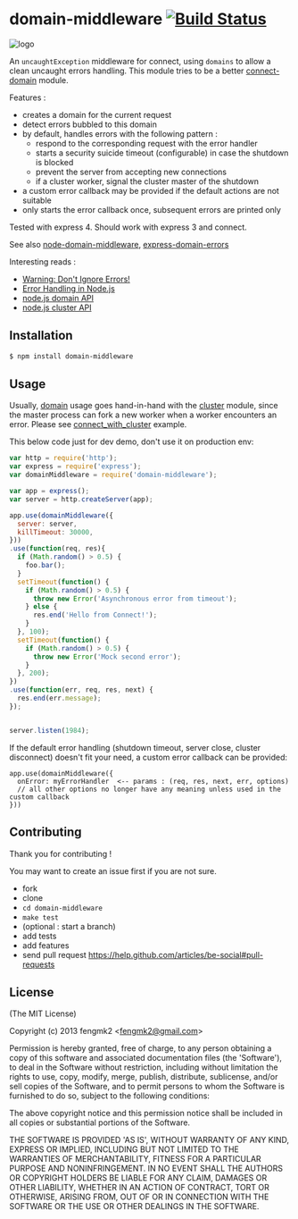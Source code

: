 domain-middleware [![Build Status](https://secure.travis-ci.org/expressjs/domain-middleware.png)](http://travis-ci.org/expressjs/domain-middleware)
=======

![logo](https://raw.github.com/expressjs/domain-middleware/master/logo.png)

An `uncaughtException` middleware for connect, using `domains` to allow a clean uncaught errors handling. This module tries to be a better [connect-domain](https://github.com/baryshev/connect-domain) module.

Features :
* creates a domain for the current request
* detect errors bubbled to this domain
* by default, handles errors with the following pattern :
  * respond to the corresponding request with the error handler
  * starts a security suicide timeout (configurable) in case the shutdown is blocked
  * prevent the server from accepting new connections
  * if a cluster worker, signal the cluster master of the shutdown
* a custom error callback may be provided if the default actions are not suitable
* only starts the error callback once, subsequent errors are printed only


Tested with express 4. Should work with express 3 and connect.

See also [node-domain-middleware](https://github.com/brianc/node-domain-middleware), [express-domain-errors](https://github.com/mathrawka/express-domain-errors)

Interesting reads :
* [Warning: Don't Ignore Errors!](http://nodejs.org/docs/latest/api/domain.html#domain_warning_don_t_ignore_errors)
* [Error Handling in Node.js](http://www.joyent.com/developers/node/design/errors)
* [node.js domain API](http://nodejs.org/api/domain.html)
* [node.js cluster API](http://nodejs.org/api/cluster.html)



## Installation

```bash
$ npm install domain-middleware
```

## Usage

Usually, [domain](http://nodejs.org/api/domain.html) usage goes hand-in-hand with the [cluster](http://nodejs.org/api/cluster.html) module, since the master process can fork a new worker when a worker encounters an error.
Please see [connect_with_cluster](https://github.com/expressjs/domain-middleware/tree/master/example/connect_with_cluster) example.

This below code just for dev demo, don't use it on production env:

```js
var http = require('http');
var express = require('express');
var domainMiddleware = require('domain-middleware');

var app = express();
var server = http.createServer(app);

app.use(domainMiddleware({
  server: server,
  killTimeout: 30000,
}))
.use(function(req, res){
  if (Math.random() > 0.5) {
    foo.bar();
  }
  setTimeout(function() {
    if (Math.random() > 0.5) {
      throw new Error('Asynchronous error from timeout');
    } else {
      res.end('Hello from Connect!');
    }
  }, 100);
  setTimeout(function() {
    if (Math.random() > 0.5) {
      throw new Error('Mock second error');
    }
  }, 200);
})
.use(function(err, req, res, next) {
  res.end(err.message);
});


server.listen(1984);
```

If the default error handling (shutdown timeout, server close, cluster disconnect) doesn't fit your need,
a custom error callback can be provided:
```
app.use(domainMiddleware({
  onError: myErrorHandler  <-- params : (req, res, next, err, options)
  // all other options no longer have any meaning unless used in the custom callback
}))
```

## Contributing
Thank you for contributing !

You may want to create an issue first if you are not sure.

* fork
* clone
* `cd domain-middleware`
* `make test`
* (optional : start a branch)
* add tests
* add features
* send pull request https://help.github.com/articles/be-social#pull-requests


## License

(The MIT License)

Copyright (c) 2013 fengmk2 &lt;fengmk2@gmail.com&gt;

Permission is hereby granted, free of charge, to any person obtaining
a copy of this software and associated documentation files (the
'Software'), to deal in the Software without restriction, including
without limitation the rights to use, copy, modify, merge, publish,
distribute, sublicense, and/or sell copies of the Software, and to
permit persons to whom the Software is furnished to do so, subject to
the following conditions:

The above copyright notice and this permission notice shall be
included in all copies or substantial portions of the Software.

THE SOFTWARE IS PROVIDED 'AS IS', WITHOUT WARRANTY OF ANY KIND,
EXPRESS OR IMPLIED, INCLUDING BUT NOT LIMITED TO THE WARRANTIES OF
MERCHANTABILITY, FITNESS FOR A PARTICULAR PURPOSE AND NONINFRINGEMENT.
IN NO EVENT SHALL THE AUTHORS OR COPYRIGHT HOLDERS BE LIABLE FOR ANY
CLAIM, DAMAGES OR OTHER LIABILITY, WHETHER IN AN ACTION OF CONTRACT,
TORT OR OTHERWISE, ARISING FROM, OUT OF OR IN CONNECTION WITH THE
SOFTWARE OR THE USE OR OTHER DEALINGS IN THE SOFTWARE.

